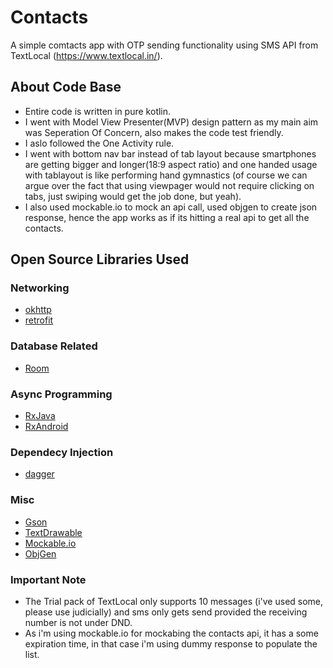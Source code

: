 # Contacts
A simple comtacts app with OTP sending functionality using SMS API from TextLocal (https://www.textlocal.in/).

## About Code Base
* Entire code is written in pure kotlin.
* I went with Model View Presenter(MVP) design pattern as my main aim was Seperation Of Concern, also makes the code test friendly.
* I aslo followed the One Activity rule.
* I went with bottom nav bar instead of tab layout because smartphones are getting bigger and longer(18:9 aspect ratio) and one handed usage with tablayout is like performing hand gymnastics (of course we can argue over the fact that using viewpager would not require clicking on tabs, just swiping would get the job done, but yeah).
* I also used mockable.io to mock an api call, used objgen to create json response, hence the app works as if its hitting a real api to get all the contacts.

## Open Source Libraries Used

### Networking
* [okhttp](https://github.com/square/okhttp)
* [retrofit](https://github.com/square/retrofit)

### Database Related
* [Room](https://developer.android.com/topic/libraries/architecture/room)

### Async Programming
* [RxJava](https://github.com/ReactiveX/RxJava)
* [RxAndroid](https://github.com/ReactiveX/Rxandroid)

### Dependecy Injection
* [dagger](https://github.com/google/dagger)

### Misc
* [Gson](https://github.com/google/gson)
* [TextDrawable](https://github.com/amulyakhare/TextDrawable)
* [Mockable.io](https://www.mockable.io/)
* [ObjGen](http://www.objgen.com/json)

### Important Note
* The Trial pack of TextLocal only supports 10 messages (i've used some, please use judicially) and sms only gets send provided the receiving number is not under DND.
* As i'm using mockable.io for mockabing the contacts api, it has a some expiration time, in that case i'm using dummy response to populate the list.
